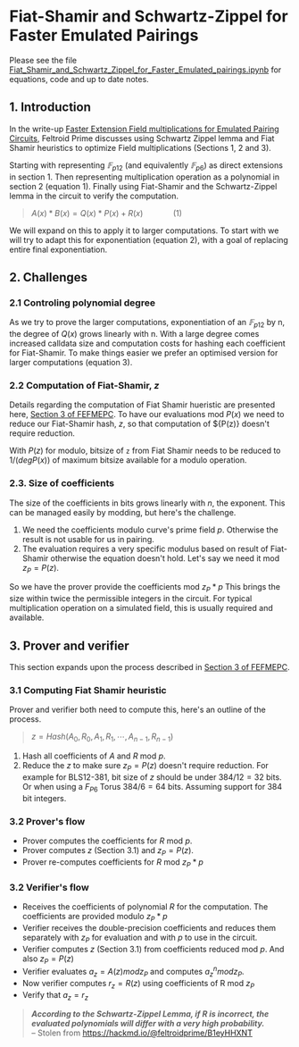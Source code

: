 # Fiat-Shamir and Schwartz-Zippel for Faster Emulated Pairings

Please see the file [Fiat_Shamir_and_Schwartz_Zippel_for_Faster_Emulated_pairings.ipynb](Fiat_Shamir_and_Schwartz_Zippel_for_Faster_Emulated_pairings.ipynb) for equations, code and up to date notes.

## 1. Introduction

In the write-up [Faster Extension Field multiplications for Emulated Pairing Circuits](https://hackmd.io/@feltroidprime/B1eyHHXNT#fn3), Feltroid Prime discusses using Schwartz Zippel lemma and Fiat Shamir heuristics to optimize Field multiplications (Sections 1, 2 and 3).

Starting with representing $𝔽_{p12}$ (and equivalently $𝔽_{p6}$) as direct extensions in section 1. Then representing multiplication operation as a polynomial in section 2 (equation 1). Finally using Fiat-Shamir and the Schwartz-Zippel lemma in the circuit to verify the computation.

> ${A(x)*B(x) = Q(x)*P(x) + R(x)}$ &emsp; &emsp; &emsp;${(1)}$

We will expand on this to apply it to larger computations. To start with we will try to adapt this for exponentiation (equation 2), with a goal of replacing entire final exponentiation.

## 2. Challenges

### 2.1 Controling polynomial degree

As we try to prove the larger computations, exponentiation of an $𝔽_{p12}$ by n, the degree of ${Q(x)}$ grows linearly with n.
With a large degree comes increased calldata size and computation costs for hashing each coefficient for Fiat-Shamir. To make things easier we prefer an optimised version for larger computations (equation 3).

### 2.2 Computation of Fiat-Shamir, $z$

Details regarding the computation of Fiat Shamir hueristic are presented here, [Section 3 of FEFMEPC](https://hackmd.io/@feltroidprime/B1eyHHXNT#3-Using-Fiat-Shamir-and-the-Schwartz-Zippel-lemma-in-circuit). 
To have our evaluations mod ${P(x)}$ we need to reduce our Fiat-Shamir hash, $z$, so that computation of ${P(z)} doesn't require reduction.

With ${P(z)}$ for modulo, bitsize of `z` from Fiat Shamir needs to be reduced to $1/(deg P(x))$ of maximum bitsize available for a modulo operation.


### 2.3. Size of coefficients

The size of the coefficients in bits grows linearly with $n$, the exponent.
This can be managed easily by modding, but here's the challenge.
1. We need the coefficients modulo curve's prime field $p$. Otherwise the result is not usable for us in pairing.
2. The evaluation requires a very specific modulus based on result of Fiat-Shamir otherwise the equation doesn't hold. Let's say we need it mod $z_{P} = P(z)$.

So we have the prover provide the coefficients mod $z_{P}*p$
This brings the size within twice the permissible integers in the circuit. For typical multiplication operation on a simulated field, this is usually required and available.

## 3. Prover and verifier

This section expands upon the process described in [Section 3 of FEFMEPC](https://hackmd.io/@feltroidprime/B1eyHHXNT#3-Using-Fiat-Shamir-and-the-Schwartz-Zippel-lemma-in-circuit).

### 3.1 Computing Fiat Shamir heuristic

Prover and verifier both need to compute this, here's an outline of the process.

> $z = Hash(A_0, R_0, A_1, R_1, \cdots, A_{n-1}, R_{n-1})$

1. Hash all coefficients of $A$ and $R$ mod $p$.
2. Reduce the $z$ to make sure $z_{P} = P(z)$ doesn't require reduction. For example for BLS12-381, bit size of $z$ should be under $384 / 12 = 32$ bits. Or when using a $F_{P6}$ Torus $384 / 6 = 64$ bits. Assuming support for 384 bit integers.

### 3.2 Prover's flow

* Prover computes the coefficients for $R$ mod $p$.
* Prover computes $z$ (Section 3.1) and $z_{P} = P(z)$.
* Prover re-computes coefficients for $R$ mod $z_{P}*p$

### 3.2 Verifier's flow

* Receives the coefficients of polynomial $R$ for the computation. The coefficients are provided modulo $z_{P}*p$
* Verifier receives the double-precision coefficients and reduces them separately with $z_{P}$ for evaluation and with $p$ to use in the circuit.
* Verifier computes $z$ (Section 3.1) from coefficients reduced mod $p$. And also $z_{P} = P(z)$
* Verifier evaluates $a_z = A(z) mod z_{P}$ and computes $a_z^n mod z_{P}$.
* Now verifier computes $r_z = R(z)$ using coefficients of R mod $z_{P}$
* Verify that  $a_z = r_z$

> *__According to the Schwartz-Zippel Lemma, if R is incorrect, the evaluated polynomials will differ with a very high probability.__*  
&ndash; Stolen from https://hackmd.io/@feltroidprime/B1eyHHXNT
